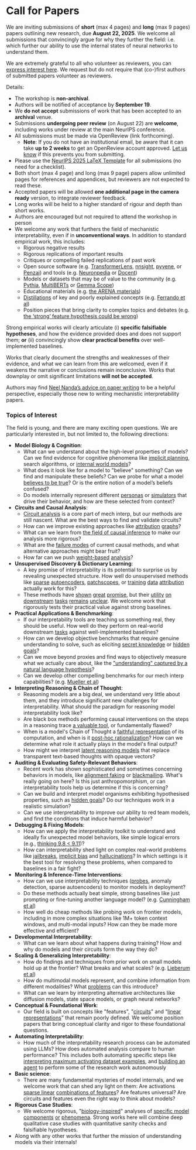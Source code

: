 # Call for Papers
We are inviting submissions of **short** (max 4 pages) and **long** (max 9 pages) papers outlining new research, due **August 22, 2025**. We welcome all submissions that convincingly argue for why they further the field: i.e. which further our ability to use the internal states of neural networks to understand them. 

We are extremely grateful to all who volunteer as reviewers, you can [express interest here](https://www.google.com/url?q=https://docs.google.com/forms/d/e/1FAIpQLSdiw1SJllzoTz_nqzDTzTOGb9DV3W_truQyh-WvYj_QGIi7Mg/viewform?usp%3Ddialog&sa=D&source=editors&ust=1752729596828439&usg=AOvVaw1UnACg_45Vz6DEWHX0Z8pI). We request but do not require that (co-)first authors of submitted papers volunteer as reviewers. 

Details: 
* The workshop is **non-archival**.
* Authors will be notified of acceptance by **September 19**.
* We **do not accept** submissions of work that has been accepted to an **archival** venue.
* Submissions **undergoing peer review** (on August 22) are **welcome**, including works under review at the main NeurIPS conference.
* All submissions must be made via OpenReview (link forthcoming).
  * **Note**: If you do not have an institutional email, be aware that it can take **up to 2 weeks** to get an OpenReview account approved. [Let us know](mailto:neurips2025@mechinterpworkshop.com) if this prevents you from submitting.
* Please use the [NeurIPS 2025 LaTeX Template](https://www.google.com/url?q=https://media.neurips.cc/Conferences/NeurIPS2025/Styles.zip&sa=D&source=editors&ust=1752729596830881&usg=AOvVaw1ckMPJ4mWOpO1O8Hk3e6sd) for all submissions (no need for a checklist).
* Both short (max 4 page) and long (max 9 page) papers allow unlimited pages for references and appendices, but reviewers are not expected to read these.
* Accepted papers will be allowed **one additional page in the camera ready** version, to integrate reviewer feedback.
* Long works will be held to a higher standard of rigour and depth than short works.
* Authors are encouraged but not required to attend the workshop in person
* We welcome any work that furthers the field of mechanistic interpretability, even if in **unconventional ways**. In addition to standard empirical work, this includes:
  * Rigorous negative results
  * Rigorous replications of important results
  * Critiques or compelling failed replications of past work
  * Open source software (e.g. [TransformerLens](https://www.google.com/url?q=https://github.com/neelnanda-io/TransformerLens&sa=D&source=editors&ust=1752729596833243&usg=AOvVaw0EElggozEwxcnVc4DC1kBc), [nnsight](https://www.google.com/url?q=https://github.com/ndif-team/nnsight&sa=D&source=editors&ust=1752729596833350&usg=AOvVaw37pC9csJJxIoO5FRaDjgYl), [pyvene](https://www.google.com/url?q=https://github.com/stanfordnlp/pyvene/tree/main/pyvene/models/mlp&sa=D&source=editors&ust=1752729596833440&usg=AOvVaw2KG5Zmi4iyMd86n5pqgh_A), or [Penzai](https://www.google.com/url?q=https://github.com/google-deepmind/penzai&sa=D&source=editors&ust=1752729596833532&usg=AOvVaw0IJLAFGdpCH4BFVhpZnc8Z)) and tools (e.g. [Neuronpedia](https://www.google.com/url?q=http://neuronpedia.org&sa=D&source=editors&ust=1752729596833652&usg=AOvVaw2emwpMuwN08QoRPF5iI0Ap) or [Docent](https://www.google.com/url?q=https://transluce.org/introducing-docent&sa=D&source=editors&ust=1752729596833742&usg=AOvVaw1atWRx3L88wvGo0H9hntN4))
  * Models or datasets that may be of value to the community (e.g. [Pythia](https://www.google.com/url?q=https://arxiv.org/abs/2304.01373&sa=D&source=editors&ust=1752729596834012&usg=AOvVaw0GbmLFzULqvAwwBrDZNmXR), [MultiBERTs](https://www.google.com/url?q=https://arxiv.org/abs/2106.16163&sa=D&source=editors&ust=1752729596834138&usg=AOvVaw2IrCMFeFjGeyQ2yH5c8Zp-) or [Gemma Scope](https://www.google.com/url?q=https://arxiv.org/abs/2408.05147&sa=D&source=editors&ust=1752729596834267&usg=AOvVaw2La1VreazGdlQV6C9LZROh))
  * Educational materials (e.g. [the ARENA materials](https://www.google.com/url?q=https://arena3-chapter1-transformer-interp.streamlit.app/&sa=D&source=editors&ust=1752729596834589&usg=AOvVaw3kkuoXyszxNyT8tuEPDPHW))
  * [Distillations](https://www.google.com/url?q=https://distill.pub/2017/research-debt/&sa=D&source=editors&ust=1752729596834837&usg=AOvVaw0de5sq8AYYEAQZRWQQo-eC) of key and poorly explained concepts (e.g. [Ferrando et al](https://www.google.com/url?q=https://arxiv.org/abs/2405.00208&sa=D&source=editors&ust=1752729596835082&usg=AOvVaw12BpwxiqHDYgJNtVZiOlUT))
  * Position pieces that bring clarity to complex topics and debates (e.g. [the ‘strong’ feature hypothesis could be wrong](https://www.google.com/url?q=https://www.alignmentforum.org/posts/tojtPCCRpKLSHBdpn/the-strong-feature-hypothesis-could-be-wrong&sa=D&source=editors&ust=1752729596835628&usg=AOvVaw1-l-jAHHmKajVoZZZzCFvB))

Strong empirical works will clearly articulate (i) **specific falsifiable hypotheses**, and how the evidence provided does and does not support them; **or** (ii) convincingly show **clear practical benefits** over well-implemented baselines. 

Works that clearly document the strengths and weaknesses of their evidence, and what we can learn from this are welcomed, even if it weakens the narrative or conclusions remain inconclusive. Works that downplay or omit significant limitations **will not be accepted**. 

Authors may find [Neel Nanda’s advice on paper writing](https://www.google.com/url?q=https://www.alignmentforum.org/posts/eJGptPbbFPZGLpjsp/highly-opinionated-advice-on-how-to-write-ml-papers&sa=D&source=editors&ust=1752729596836923&usg=AOvVaw1c2vHAMHeqLJKlgvjMtR56) to be a helpful perspective, especially those new to writing mechanistic interpretability papers. 
### Topics of Interest
The field is young, and there are many exciting open questions. We are particularly interested in, but not limited to, the following directions: 
* **Model Biology & Cognition**:
  * What can we understand about the high-level properties of models? Can we find evidence for cognitive phenomena like [implicit planning](https://www.google.com/url?q=https://transformer-circuits.pub/2025/attribution-graphs/biology.html%23dives-poems&sa=D&source=editors&ust=1752729596837895&usg=AOvVaw2xzptZ1qspD_uba689_scB), search algorithms, or [internal world models](https://www.google.com/url?q=https://arxiv.org/abs/2210.13382&sa=D&source=editors&ust=1752729596838047&usg=AOvVaw2Z5iTfZ2RcIEHHqIY1TPiu)?
  * What does it look like for a model to "believe" something? Can we find and manipulate these beliefs? Can we probe for what a model [believes to be true](https://www.google.com/url?q=https://arxiv.org/abs/2310.06824&sa=D&source=editors&ust=1752729596838350&usg=AOvVaw3qFfgIQabaQU9MnVVNRQ-B)? Or is the entire notion of a model’s beliefs confused?
  * Do models internally represent different [personas](https://www.google.com/url?q=https://arxiv.org/abs/2406.12094&sa=D&source=editors&ust=1752729596838619&usg=AOvVaw3NGwOowStkc_iJc8-9IxjJ) or [simulators](https://www.google.com/url?q=https://www.nature.com/articles/s41586-023-06647-8&sa=D&source=editors&ust=1752729596838795&usg=AOvVaw0EQYQVERo8lgbe59QxwaNg) that drive their behavior, and how are these selected from context?
* **Circuits and Causal Analysis**:
  * [Circuit analysis](https://www.google.com/url?q=https://distill.pub/2020/circuits/zoom-in/&sa=D&source=editors&ust=1752729596839489&usg=AOvVaw2_XoLnr3xlMzf2rRdtQbFB) is a core part of mech interp, but our methods are still nascent. What are the best ways to find and validate circuits?
  * How can we improve existing approaches like [attribution](https://www.google.com/url?q=https://arxiv.org/abs/2406.11944&sa=D&source=editors&ust=1752729596840212&usg=AOvVaw3Pt-c2ddYYaPZwspvL5UP3) [graphs](https://www.google.com/url?q=https://transformer-circuits.pub/2025/attribution-graphs/methods.html&sa=D&source=editors&ust=1752729596840402&usg=AOvVaw1DpdPfIOuOKE5QyfVmJ2OO)?
  * What can we learn from [the field of causal inference](https://www.google.com/url?q=https://arxiv.org/abs/2407.04690&sa=D&source=editors&ust=1752729596840741&usg=AOvVaw1NpwV4WwuViJX0i1uahOVu) to make our analysis more rigorous?
  * What are the [failure modes](https://www.google.com/url?q=https://arxiv.org/abs/2307.15771&sa=D&source=editors&ust=1752729596841045&usg=AOvVaw1d9mh4oA4J1bZ6dMP00ZZd) of current causal methods, and what alternative approaches might bear fruit?
  * How far can we push [weight-based](https://www.google.com/url?q=https://arxiv.org/abs/2301.05217&sa=D&source=editors&ust=1752729596841368&usg=AOvVaw2xzeLNYKWAsSw8Ci5JlFGb) [analysis](https://www.google.com/url?q=https://arxiv.org/abs/2410.08417&sa=D&source=editors&ust=1752729596841441&usg=AOvVaw2l6BJ1XBhXh4_U0rmPXQAN)?
* **Unsupervised Discovery & Dictionary Learning**:
  * A key promise of interpretability is its potential to surprise us by revealing unexpected structure. How well do unsupervised methods like [sparse](https://www.google.com/url?q=https://arxiv.org/abs/2103.15949&sa=D&source=editors&ust=1752729596841808&usg=AOvVaw2wX0MTDI6yyS9vfVHim9Tl) [autoencoders](https://www.google.com/url?q=https://transformer-circuits.pub/2023/monosemantic-features&sa=D&source=editors&ust=1752729596841894&usg=AOvVaw24ygvq4ehQqVrAdXAouCXT), [patch](https://www.google.com/url?q=https://arxiv.org/abs/2401.06102&sa=D&source=editors&ust=1752729596841956&usg=AOvVaw32azGHe-f5bvpg2I_XvI60)[scopes](https://www.google.com/url?q=https://arxiv.org/abs/2403.10949v2&sa=D&source=editors&ust=1752729596842033&usg=AOvVaw3ql0NJs7QzxR_OCr4LuSh0), or [training](https://www.google.com/url?q=https://proceedings.mlr.press/v70/koh17a?ref%3Dhttps://githubhelp.com&sa=D&source=editors&ust=1752729596842176&usg=AOvVaw3oox3ZD7ON-Xg1NPiIsamu) [data](https://www.google.com/url?q=https://arxiv.org/abs/2308.03296&sa=D&source=editors&ust=1752729596842252&usg=AOvVaw0a-KBw27-npS6Ehb4Kr66A) [attribution](https://www.google.com/url?q=https://arxiv.org/abs/2205.11482&sa=D&source=editors&ust=1752729596842320&usg=AOvVaw0rR0CSKPtJ-Ju3MySxuSPI) actually work for this?
  * These methods have [shown](https://www.google.com/url?q=https://transformer-circuits.pub/2024/scaling-monosemanticity/index.html&sa=D&source=editors&ust=1752729596842494&usg=AOvVaw2nZvJJeScpvGZi7lLE5oW6) [great](https://www.google.com/url?q=https://transformer-circuits.pub/2025/attribution-graphs/biology.html&sa=D&source=editors&ust=1752729596842578&usg=AOvVaw3Rt-3j5tClMmGOgs0kwux3) [promise](https://www.google.com/url?q=https://arxiv.org/abs/2503.10965&sa=D&source=editors&ust=1752729596842646&usg=AOvVaw0M03IJBX5jVt49PL5hP6gU), but their [utility](https://www.google.com/url?q=https://arxiv.org/abs/2502.16681&sa=D&source=editors&ust=1752729596842719&usg=AOvVaw0eyjWiMzGG6t4lAFrBjXeF) [on](https://www.google.com/url?q=https://www.tilderesearch.com/blog/sieve&sa=D&source=editors&ust=1752729596842820&usg=AOvVaw2vqH3HMRVDvE3AvJu4H-BP) [downstream](https://www.google.com/url?q=https://arxiv.org/abs/2501.17148&sa=D&source=editors&ust=1752729596842889&usg=AOvVaw1Df5BHFnu2f5mLntnsgAD9) [tasks](https://www.google.com/url?q=https://transformer-circuits.pub/2024/features-as-classifiers/index.html&sa=D&source=editors&ust=1752729596842978&usg=AOvVaw0dk2Yj_qA8BYChQyZw47mV) [remains](https://www.google.com/url?q=https://arxiv.org/abs/2502.04382&sa=D&source=editors&ust=1752729596843041&usg=AOvVaw35-7oZ7BNOjqmLr5rWf7s1) [unclear](https://www.google.com/url?q=https://www.alignmentforum.org/posts/4uXCAJNuPKtKBsi28/negative-results-for-saes-on-downstream-tasks&sa=D&source=editors&ust=1752729596843140&usg=AOvVaw2VQlYtUEHPLkDegR2krMS5). We welcome work that rigorously tests their practical value against strong baselines.
* **Practical Applications & Benchmarking**:
  * If our interpretability tools are teaching us something real, they should be useful. How well do they perform on real-world downstream [tasks](https://www.google.com/url?q=https://www.lesswrong.com/posts/wGRnzCFcowRCrpX4Y/downstream-applications-as-validation-of-interpretability&sa=D&source=editors&ust=1752729596843633&usg=AOvVaw0Sp_Iwb1I0swCT8YU83Gjq) against well-implemented baselines?
  * How can we develop objective benchmarks that require genuine understanding to solve, such as eliciting [secret knowledge](https://www.google.com/url?q=https://arxiv.org/abs/2505.14352&sa=D&source=editors&ust=1752729596843907&usg=AOvVaw08CynePCtp_UeYAztauL4M) or [hidden goals](https://www.google.com/url?q=https://arxiv.org/abs/2503.10965&sa=D&source=editors&ust=1752729596843985&usg=AOvVaw2xelHiBpoOJWs9NRqOnOxv)?
  * Can we move beyond proxies and find ways to objectively measure what we actually care about, like the ["understanding" captured by a natural language hypothesis](https://www.google.com/url?q=https://arxiv.org/abs/2502.04382&sa=D&source=editors&ust=1752729596844346&usg=AOvVaw0F9x4jves1ZvPXYRZBoD28)?
  * Can we develop other compelling benchmarks for our mech interp capabilities? (e.g. [Mueller et al](https://www.google.com/url?q=https://arxiv.org/abs/2504.13151&sa=D&source=editors&ust=1752729596844553&usg=AOvVaw2U-IOabEzFTKu0bQ3sB4xb))
* **Interpreting Reasoning & Chain of Thought**:
  * Reasoning models are a big deal, we understand very little about them, and they introduce significant new challenges for interpretability. What should the paradigm for reasoning model interpretability look like?
  * Are black box methods performing causal interventions on the steps in a reasoning trace [a valuable tool](https://www.google.com/url?q=https://arxiv.org/abs/2506.19143&sa=D&source=editors&ust=1752729596845841&usg=AOvVaw1H0ENHypU4eg70TPi6bUN8), or fundamentally flawed?
  * When is a model's Chain of Thought a [faithful representation](https://www.google.com/url?q=https://arxiv.org/abs/2305.04388&sa=D&source=editors&ust=1752729596846279&usg=AOvVaw1113t0bTonuogGMb6YCWq_) of its computation, and when is it [post-hoc rationalization](https://www.google.com/url?q=https://arxiv.org/abs/2503.08679&sa=D&source=editors&ust=1752729596846588&usg=AOvVaw3DUvG4cdF26y7RawCZdQDn)? How can we determine what role it actually plays in the model's final output?
  * How might we interpret [latent reasoning models](https://www.google.com/url?q=https://arxiv.org/abs/2412.06769&sa=D&source=editors&ust=1752729596846855&usg=AOvVaw2nbAzO0D8R7mfLHlvGJONn) that replace transparent text-based thoughts with opaque vectors?
* **Auditing & Evaluating Safety-Relevant Behaviors**:
  * Recent work has shown sophisticated and sometimes concerning behaviors in models, like [alignment faking](https://www.google.com/url?q=https://arxiv.org/abs/2412.14093&sa=D&source=editors&ust=1752729596847200&usg=AOvVaw0n3ZRWsySvnbo7NnNXa3ZV) or [blackmailing](https://www.google.com/url?q=https://www.anthropic.com/research/agentic-misalignment&sa=D&source=editors&ust=1752729596847277&usg=AOvVaw0L3V4gQah3k-5ZI8SZFLTH). What's really going on here? Is this just anthropomorphism, or can interpretability tools help us determine if this is concerning?
  * Can we build and interpret model organisms exhibiting hypothesised properties, such as [hidden goals](https://www.google.com/url?q=https://arxiv.org/abs/2503.10965&sa=D&source=editors&ust=1752729596847690&usg=AOvVaw1R3FSEV8ZnJkJpfAFxqsB3)? Do our techniques work in a realistic simulation?
  * Can we use interpretability to improve our ability to red team models, and find the conditions that induce harmful behavior?
* **Debugging & Fixing Models**:
  * How can we apply the interpretability toolkit to understand and ideally fix unexpected model behaviors, like simple logical errors (e.g., [thinking 9.8 < 9.11](https://www.google.com/url?q=https://transluce.org/observability-interface&sa=D&source=editors&ust=1752729596848357&usg=AOvVaw1p0PdmbMfE0pvUzKvCbtx8))?
  * How can interpretability shed light on complex real-world problems like [jailbreaks](https://www.google.com/url?q=https://transformer-circuits.pub/2025/attribution-graphs/biology.html%23dives-jailbreak&sa=D&source=editors&ust=1752729596848623&usg=AOvVaw3-7ys9aKgZ-xoeNzpYTHSj), [implicit bias](https://www.google.com/url?q=https://arxiv.org/abs/2506.10922&sa=D&source=editors&ust=1752729596848698&usg=AOvVaw2oHiZj01_qWjnRO-V8R-hK) and [hallucinations](https://www.google.com/url?q=https://arxiv.org/abs/2411.14257&sa=D&source=editors&ust=1752729596848765&usg=AOvVaw2k4QkGKFNoOtL11dgP26D0)? In which settings is it the best tool for resolving these problems, when compared to baselines in a fair fight?
* **Monitoring & Inference-Time Interventions**:
  * How can we use interpretability techniques ([probes](https://www.google.com/url?q=https://arxiv.org/abs/2102.12452&sa=D&source=editors&ust=1752729596849162&usg=AOvVaw2mBEXKcBKigPcZmekn8xLH), anomaly detection, sparse autoencoders) to monitor models in deployment?
  * Do these methods actually beat simple, strong baselines like just prompting or fine-tuning another language model? (e.g. [Cunningham et al](https://www.google.com/url?q=https://alignment.anthropic.com/2025/cheap-monitors/&sa=D&source=editors&ust=1752729596849671&usg=AOvVaw3siy0z4msXT3QZt8lEJGot))
  * How well do cheap methods like probing work on frontier models, including in more complex situations like 1M+ token context windows, and multi-modal inputs? How can they be made more effective and efficient?
* **Developmental Interpretability**:
  * What can we learn about what happens during training? How and why do models and their circuits form the way they do?
* **Scaling & Generalizing Interpretability**:
  * How do findings and techniques from prior work on small models hold up at the frontier? What breaks and what scales? (e.g. [Lieberum et al](https://www.google.com/url?q=https://arxiv.org/abs/2307.09458&sa=D&source=editors&ust=1752729596851594&usg=AOvVaw1H3EP9Mn3We6rxTB06sBN5))
  * How do multimodal models represent, and combine information from different modalities? What [problems](https://www.google.com/url?q=https://openreview.net/pdf?id%3DVUhRdZp8ke&sa=D&source=editors&ust=1752729596852077&usg=AOvVaw1oNck2SPQbUulOJMGDpNIJ) can this introduce?
  * What can we learn by interpreting alternative architectures like diffusion models, state space models, or graph neural networks?
* **Conceptual & Foundational Work**:
  * Our field is built on concepts like "features", "[circuits](https://www.google.com/url?q=https://distill.pub/2020/circuits/zoom-in/&sa=D&source=editors&ust=1752729596852584&usg=AOvVaw0LE26FecrjJw8A-jfR20jx)" and “[linear representations](https://www.google.com/url?q=https://transformer-circuits.pub/2024/july-update/index.html%23linear-representations&sa=D&source=editors&ust=1752729596852732&usg=AOvVaw1f3ZSVRvQSP0Ju7nsmLyiI)” that remain poorly defined. We welcome position papers that bring conceptual clarity and rigor to these foundational questions.
* **Automating Interpretability**:
  * How much of the interpretability research process can be automated using LLMs? How does automated analysis compare to human performance? This includes both automating specific steps like [interpreting maximum activating dataset examples](https://www.google.com/url?q=https://openaipublic.blob.core.windows.net/neuron-explainer/paper/index.html&sa=D&source=editors&ust=1752729596853514&usg=AOvVaw1nUSKi7YPYktWmUTysrJRx), and [building an agent](https://www.google.com/url?q=https://arxiv.org/abs/2404.14394&sa=D&source=editors&ust=1752729596853690&usg=AOvVaw08-Aao5H5YSKojjH1QQH3Y) to perform some of the research work autonomously
* **Basic science**:
  * There are many fundamental mysteries of model internals, and we welcome work that can shed any light on them: Are activations [sparse linear](https://www.google.com/url?q=https://arxiv.org/abs/1601.03764&sa=D&source=editors&ust=1752729596854272&usg=AOvVaw3f3LZdxwjxqzyd5UOfhKo6) [combinations of features](https://www.google.com/url?q=https://transformer-circuits.pub/2022/toy_model/index.html&sa=D&source=editors&ust=1752729596854426&usg=AOvVaw0TwPzNtJCNc2oM_KIuEYQo)? Are features universal? Are circuits and features even the right way to think about models?
* **Rigorous Case Studies**:
  * We welcome rigorous, "[biology-inspired](https://www.google.com/url?q=https://distill.pub/2020/circuits/curve-circuits/&sa=D&source=editors&ust=1752729596854877&usg=AOvVaw0pO4EAuF1J_UDxTk2D0TO7)" analyses of [specific model](https://www.google.com/url?q=https://arxiv.org/abs/2310.04625&sa=D&source=editors&ust=1752729596854966&usg=AOvVaw24l7h0lA_xaS1Usa4AD19J) [components](https://www.google.com/url?q=https://transformer-circuits.pub/2024/scaling-monosemanticity/index.html&sa=D&source=editors&ust=1752729596855050&usg=AOvVaw1IfXMh75XX0Ku6v6qiM47T) [or](https://www.google.com/url?q=https://arxiv.org/abs/2305.01610&sa=D&source=editors&ust=1752729596855105&usg=AOvVaw0slD0C4RZnywgxNQp94AOQ) [phenomena](https://www.google.com/url?q=https://arxiv.org/abs/2306.09346&sa=D&source=editors&ust=1752729596855187&usg=AOvVaw2rDkYXSJLiMQSR9rQcDTmy). Strong works here will combine deep qualitative case studies with quantitative sanity checks and falsifiable hypotheses.
* Along with any other works that further the mission of understanding models via their internals!